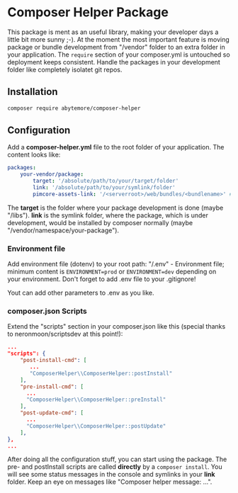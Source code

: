 # Composer Helper Package
This package is ment as an useful library, making your developer days a little bit more sunny ;-).
At the moment the most important feature is moving package or bundle development from "/vendor" folder to an extra folder in your application. The `require` section of your composer.yml is untouched so deployment keeps consistent.
Handle the packages in your development folder like completely isolatet git repos.

## Installation
```bash
composer require abytemore/composer-helper
```

## Configuration
Add a **composer-helper.yml** file to the root folder of your application. The content looks like:
```yaml
packages:
    your-vendor/package:
        target: '/absolute/path/to/your/target/folder'
        link: '/absolute/path/to/your/symlink/folder'
        pimcore-assets-link: '/<serverroot>/web/bundles/<bundlename>' # This is optional and just for Pimcore!
```
The **target** is the folder where your package development is done (maybe "/libs"). **link** is the symlink folder, where the package, which is under development, would be installed by composer normally (maybe "/vendor/namespace/your-package").

### Environment file
Add environment file (dotenv) to your root path:
"/.env" - Environment file; minimum content is `ENVIRONMENT=prod` or `ENVIRONMENT=dev` depending on your environment. Don't forget to add .env file to your .gitignore!

Yout can add other parameters to .env as you like.

### composer.json Scripts
Extend the "scripts" section in your composer.json like this (special thanks to neronmoon/scriptsdev at this point!):
```json
...
"scripts": {
    "post-install-cmd": [
       ...
       "ComposerHelper\\ComposerHelper::postInstall"
    ],
    "pre-install-cmd": [
      ...
      "ComposerHelper\\ComposerHelper::preInstall"
    ],
    "post-update-cmd": [
      ...
      "ComposerHelper\\ComposerHelper::postUpdate"
    ],
},
...
```

After doing all the configuration stuff, you can start using the package. The pre- and postInstall scripts are called **directly** by a `composer install`. You will see some status messages in the console and symlinks in your **link** folder. Keep an eye on messages like "Composer helper message: ...".

